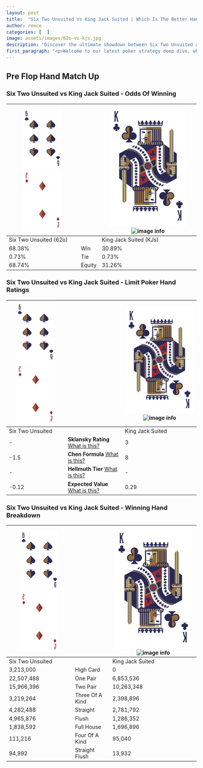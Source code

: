 ```yaml
---
layout: post
title:  "Six Two Unsuited Vs King Jack Suited | Which Is The Better Hand In Poker? A Complete Guide"
author: reece
categories: [  ]
image: assets/images/62o-vs-kjs.jpg
description: "Discover the ultimate showdown between Six Two Unsuited and King Jack Suited in poker! Uncover the odds, strategies, and scenarios where one hand triumphs over the other. Get ready to up your poker game with this thrilling analysis."
first_paragraph: "<p>Welcome to our latest poker strategy deep dive, where we're pitting two distinct hands against each other in a high-stakes showdown: Six Two Unsuited vs King Jack Suited.</p><p>In the dynamic world of poker, every decision counts, and knowing which hand holds the upper hand is key to your success at the table.</p><p>In this article, we'll dissect these two hands, explore the scenarios where one dominates the other, and equip you with the knowledge to make strategic choices that can tip the odds in your favor.</p><p>Get ready to unravel the intriguing dynamics of these poker hands and elevate your game to new heights.</p>"
---
```




[comment]: # (sp0)

## Pre Flop Hand Match Up

<div class="table hand-ratings" markdown="1"> 



### Six Two Unsuited vs King Jack Suited - Odds Of Winning


    
| ![image info](assets/images/hand1/6.png) ![image info](assets/images/hand1/2o.png) |  | ![image info](assets/images/hand2/K.png) ![image info](assets/images/hand2/Js.png) |
| -------- | -------- | -------- |
| Six Two Unsuited (62o) |  | King Jack Suited (KJs) |
| 68.38% | Win | 30.89% |
| 0.73% | Tie | 0.73% |
| 68.74% | Equity | 31.26% |




[comment]: # (sp1)



### Six Two Unsuited vs King Jack Suited - Limit Poker Hand Ratings


    
| ![image info](assets/images/hand1/6.png) ![image info](assets/images/hand1/2o.png) |  | ![image info](assets/images/hand2/K.png) ![image info](assets/images/hand2/Js.png) |
| -------- | -------- | -------- |
| Six Two Unsuited |  | King Jack Suited |
| - | **Sklansky Rating** [What is this?](/sklansky-rating-explained) | 3 |
| -1.5 | **Chen Formula** [What is this?](/chen-formula-explained) | 8 |
| - | **Hellmuth Tier** [What is this?](/Hellmuth-tier-explained) | - |
| -0.12 | **Expected Value** [What is this?](/expected-value-explained) | 0.29 |




[comment]: # (sp2)



### Six Two Unsuited vs King Jack Suited - Winning Hand Breakdown


    
| ![image info](assets/images/hand1/6.png) ![image info](assets/images/hand1/2o.png) |  | ![image info](assets/images/hand2/K.png) ![image info](assets/images/hand2/Js.png) |
| -------- | -------- | -------- |
| Six Two Unsuited |  | King Jack Suited |
| 3,213,000 | High Card | 0 |
| 22,507,488 | One Pair | 6,853,536 |
| 15,966,396 | Two Pair | 10,263,348 |
| 3,219,264 | Three Of A Kind | 2,398,896 |
| 4,282,488 | Straight | 2,781,792 |
| 4,965,876 | Flush | 1,286,352 |
| 1,838,592 | Full House | 1,696,896 |
| 111,216 | Four Of A Kind | 95,040 |
| 94,992 | Straight Flush | 13,932 |




[comment]: # (sp3)



</div>

[comment]: # (sp4)



[comment]: # (sp5)

